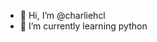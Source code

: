 - 👋 Hi, I’m @charliehcl
- 🌱 I’m currently learning python

<!---
charliehcl/charliehcl is a ✨ special ✨ repository because its `README.md` (this file) appears on your GitHub profile.
You can click the Preview link to take a look at your changes.
--->
